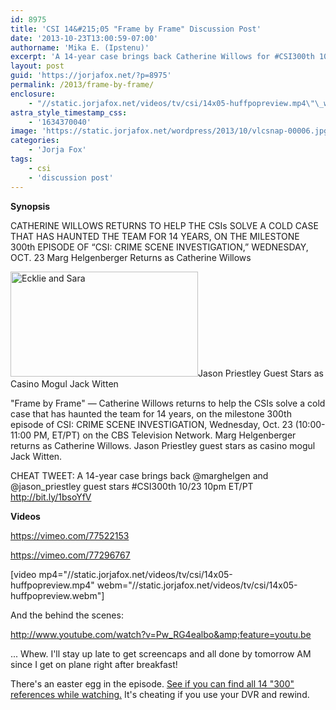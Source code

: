 ```yaml
---
id: 8975
title: 'CSI 14&#215;05 "Frame by Frame" Discussion Post'
date: '2013-10-23T13:00:59-07:00'
authorname: 'Mika E. (Ipstenu)'
excerpt: 'A 14-year case brings back Catherine Willows for #CSI300th 10/23 10pm ET/PT.'
layout: post
guid: 'https://jorjafox.net/?p=8975'
permalink: /2013/frame-by-frame/
enclosure:
    - "//static.jorjafox.net/videos/tv/csi/14x05-huffpopreview.mp4\"\_webm=\"//static.jorjafox.net/videos/tv/csi/14x05-huffpopreview.webm\n0\nvideo/webm\n"
astra_style_timestamp_css:
    - '1634370040'
image: 'https://static.jorjafox.net/wordpress/2013/10/vlcsnap-00006.jpg'
categories:
    - 'Jorja Fox'
tags:
    - csi
    - 'discussion post'
---
```


**Synopsis**

CATHERINE WILLOWS RETURNS TO HELP THE CSIs SOLVE A COLD CASE THAT HAS HAUNTED THE TEAM FOR 14 YEARS, ON THE MILESTONE 300th EPISODE OF “CSI: CRIME SCENE INVESTIGATION,” WEDNESDAY, OCT. 23
Marg Helgenberger Returns as Catherine Willows

<img class="alignleft size-medium wp-image-8978" alt="Ecklie and Sara" src="//static.jorjafox.net/wordpress/2013/10/vlcsnap-00006.jpg" width="300" height="168" />Jason Priestley Guest Stars as Casino Mogul Jack Witten

"Frame by Frame" — Catherine Willows returns to help the CSIs solve a cold case that has haunted the team for 14 years, on the milestone 300th episode of CSI: CRIME SCENE INVESTIGATION, Wednesday, Oct. 23 (10:00-11:00 PM, ET/PT) on the CBS Television Network. Marg Helgenberger returns as Catherine Willows. Jason Priestley guest stars as casino mogul Jack Witten.

CHEAT TWEET: A 14-year case brings back @marghelgen and @jason_priestley guest stars #CSI300th 10/23 10pm ET/PT http://bit.ly/1bsoYfV

**Videos**

https://vimeo.com/77522153

https://vimeo.com/77296767

[video mp4="//static.jorjafox.net/videos/tv/csi/14x05-huffpopreview.mp4" webm="//static.jorjafox.net/videos/tv/csi/14x05-huffpopreview.webm"]

And the behind the scenes:

http://www.youtube.com/watch?v=Pw_RG4ealbo&amp;feature=youtu.be

... Whew. I'll stay up late to get screencaps and all done by tomorrow AM since I get on plane right after breakfast!

There's an easter egg in the episode. <a href="http://www.cbspressexpress.com/cbs-entertainment/releases/view?id=37071">See if you can find all 14 "300" references while watching.</a> It's cheating if you use your DVR and rewind.
